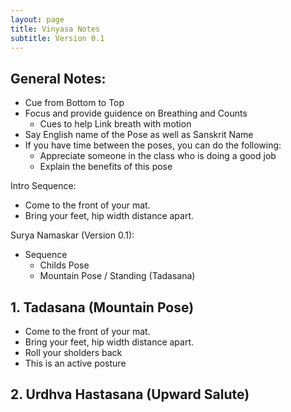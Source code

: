 ```yaml
---
layout: page
title: Vinyasa Notes
subtitle: Version 0.1
---
```


## General Notes:
* Cue from Bottom to Top
* Focus and provide guidence on Breathing and Counts
  * Cues to help Link breath with motion  
* Say English name of the Pose as well as Sanskrit Name
* If you have time between the poses, you can do the following: 
  * Appreciate someone in the class who is doing a good job
  * Explain the benefits of this pose

Intro Sequence:
* Come to the front of your mat.
* Bring your feet, hip width distance apart.

Surya Namaskar (Version 0.1):

* Sequence
  - Childs Pose
  - Mountain Pose / Standing (Tadasana)

## 1. Tadasana (Mountain Pose)

* Come to the front of your mat.
* Bring your feet, hip width distance apart.
* Roll your sholders back 
* This is an active posture

## 2. Urdhva Hastasana (Upward Salute)
